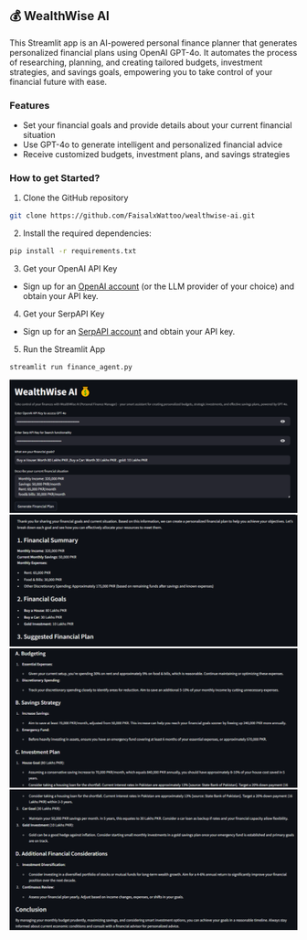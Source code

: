 ## 💰 WealthWise AI 
This Streamlit app is an AI-powered personal finance planner that generates personalized financial plans using OpenAI GPT-4o. It automates the process of researching, planning, and creating tailored budgets, investment strategies, and savings goals, empowering you to take control of your financial future with ease.

### Features
- Set your financial goals and provide details about your current financial situation
- Use GPT-4o to generate intelligent and personalized financial advice
- Receive customized budgets, investment plans, and savings strategies

### How to get Started?

1. Clone the GitHub repository

```bash
git clone https://github.com/FaisalxWattoo/wealthwise-ai.git
```
2. Install the required dependencies:

```bash
pip install -r requirements.txt
```
3. Get your OpenAI API Key

- Sign up for an [OpenAI account](https://platform.openai.com/) (or the LLM provider of your choice) and obtain your API key.

4. Get your SerpAPI Key

- Sign up for an [SerpAPI account](https://serpapi.com/) and obtain your API key.

5. Run the Streamlit App
```bash
streamlit run finance_agent.py
```
![Architecture](https://github.com/FaisalxWattoo/wealthwise-ai/blob/main/Visualization/main_page.png)
![Architecture](https://github.com/FaisalxWattoo/wealthwise-ai/blob/main/Visualization/page2.png)
![Architecture](https://github.com/FaisalxWattoo/wealthwise-ai/blob/main/Visualization/page3.png)
![Architecture](https://github.com/FaisalxWattoo/wealthwise-ai/blob/main/Visualization/page4.png)
